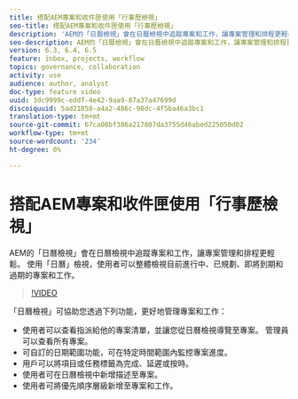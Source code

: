 ```yaml
---
title: 搭配AEM專案和收件匣使用「行事歷檢視」
seo-title: 搭配AEM專案和收件匣使用「行事歷檢視」
description: 'AEM的「日曆檢視」會在日曆檢視中追蹤專案和工作，讓專案管理和排程更輕鬆。 使用「日曆」檢視，使用者可以整體檢視目前進行中、已規劃、即將到期和過期的專案和工作。 '
seo-description: AEM的「日曆檢視」會在日曆檢視中追蹤專案和工作，讓專案管理和排程更輕鬆。 使用「日曆」檢視，使用者可以整體檢視目前進行中、已規劃、即將到期和過期的專案和工作。
version: 6.3, 6.4, 6.5
feature: inbox, projects, workflow
topics: governance, collaboration
activity: use
audience: author, analyst
doc-type: feature video
uuid: 3dc9999c-eddf-4e42-9aa9-87a37a47699d
discoiquuid: 5ad21858-a4a2-486c-98dc-4f5ba46a3bc1
translation-type: tm+mt
source-git-commit: 67ca08bf386a217807da3755d46abed225050d02
workflow-type: tm+mt
source-wordcount: '234'
ht-degree: 0%

---
```



# 搭配AEM專案和收件匣使用「行事歷檢視」

AEM的「日曆檢視」會在日曆檢視中追蹤專案和工作，讓專案管理和排程更輕鬆。 使用「日曆」檢視，使用者可以整體檢視目前進行中、已規劃、即將到期和過期的專案和工作。

>[!VIDEO](https://video.tv.adobe.com/v/16804/?quality=12&learn=on)

「日曆檢視」可協助您透過下列功能，更好地管理專案和工作：

* 使用者可以查看指派給他的專案清單，並讓您從日曆檢視導覽至專案。 管理員可以查看所有專案。
* 可自訂的日期範圍功能，可在特定時間範圍內監控專案進度。
* 用戶可以將項目或任務標籤為完成、延遲或按時。
* 使用者可在日曆檢視中新增描述至專案。
* 使用者可將優先順序層級新增至專案和工作。
